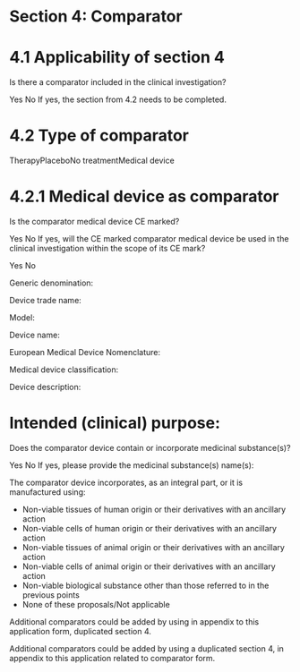 # Section 4: Comparator

# 4.1 Applicability of section 4

Is there a comparator included in the clinical investigation?

Yes
No
If yes, the section from 4.2 needs to be completed.

# 4.2 Type of comparator

TherapyPlaceboNo treatmentMedical device

# 4.2.1 Medical device as comparator

Is the comparator medical device CE marked?

Yes
No
If yes, will the CE marked comparator medical device be used in the clinical investigation within the scope of its CE mark?

Yes
No

Generic denomination:

Device trade name:

Model:

Device name:

European Medical Device Nomenclature:

Medical device classification:

Device description:
# Intended (clinical) purpose:

Does the comparator device contain or incorporate medicinal substance(s)?

Yes
No
If yes, please provide the medicinal substance(s) name(s):

The comparator device incorporates, as an integral part, or it is manufactured using:

- Non-viable tissues of human origin or their derivatives with an ancillary action
- Non-viable cells of human origin or their derivatives with an ancillary action
- Non-viable tissues of animal origin or their derivatives with an ancillary action
- Non-viable cells of animal origin or their derivatives with an ancillary action
- Non-viable biological substance other than those referred to in the previous points
- None of these proposals/Not applicable

Additional comparators could be added by using in appendix to this application form, duplicated section 4.

Additional comparators could be added by using a duplicated section 4, in appendix to this application related to comparator form.
